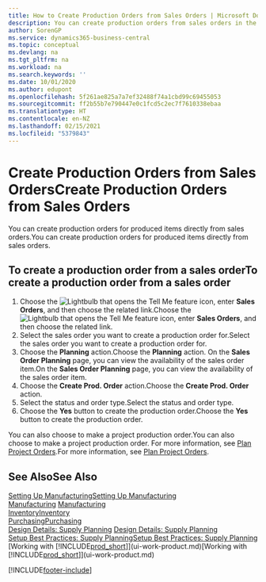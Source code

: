 ```yaml
---
title: How to Create Production Orders from Sales Orders | Microsoft Docs
description: You can create production orders from sales orders in the Sales & Marketing department.
author: SorenGP
ms.service: dynamics365-business-central
ms.topic: conceptual
ms.devlang: na
ms.tgt_pltfrm: na
ms.workload: na
ms.search.keywords: ''
ms.date: 10/01/2020
ms.author: edupont
ms.openlocfilehash: 5f261ae825a7a7ef32488f74a1cbd99c69455053
ms.sourcegitcommit: ff2b55b7e790447e0c1fcd5c2ec7f7610338ebaa
ms.translationtype: HT
ms.contentlocale: en-NZ
ms.lasthandoff: 02/15/2021
ms.locfileid: "5379843"
---
```

# <a name="create-production-orders-from-sales-orders"></a><span data-ttu-id="3a20b-103">Create Production Orders from Sales Orders</span><span class="sxs-lookup"><span data-stu-id="3a20b-103">Create Production Orders from Sales Orders</span></span>
<span data-ttu-id="3a20b-104">You can create production orders for produced items directly from sales orders.</span><span class="sxs-lookup"><span data-stu-id="3a20b-104">You can create production orders for produced items directly from sales orders.</span></span>  

## <a name="to-create-a-production-order-from-a-sales-order"></a><span data-ttu-id="3a20b-105">To create a production order from a sales order</span><span class="sxs-lookup"><span data-stu-id="3a20b-105">To create a production order from a sales order</span></span>  

1.  <span data-ttu-id="3a20b-106">Choose the ![Lightbulb that opens the Tell Me feature](media/ui-search/search_small.png "Tell me what you want to do") icon, enter **Sales Orders**, and then choose the related link.</span><span class="sxs-lookup"><span data-stu-id="3a20b-106">Choose the ![Lightbulb that opens the Tell Me feature](media/ui-search/search_small.png "Tell me what you want to do") icon, enter **Sales Orders**, and then choose the related link.</span></span>  
2.  <span data-ttu-id="3a20b-107">Select the sales order you want to create a production order for.</span><span class="sxs-lookup"><span data-stu-id="3a20b-107">Select the sales order you want to create a production order for.</span></span>  
3.  <span data-ttu-id="3a20b-108">Choose the **Planning** action.</span><span class="sxs-lookup"><span data-stu-id="3a20b-108">Choose the **Planning** action.</span></span> <span data-ttu-id="3a20b-109">On the **Sales Order Planning** page, you can view the availability of the sales order item.</span><span class="sxs-lookup"><span data-stu-id="3a20b-109">On the **Sales Order Planning** page, you can view the availability of the sales order item.</span></span>  
4.  <span data-ttu-id="3a20b-110">Choose the **Create Prod. Order** action.</span><span class="sxs-lookup"><span data-stu-id="3a20b-110">Choose the **Create Prod. Order** action.</span></span>  
5.  <span data-ttu-id="3a20b-111">Select the status and order type.</span><span class="sxs-lookup"><span data-stu-id="3a20b-111">Select the status and order type.</span></span>  
6.  <span data-ttu-id="3a20b-112">Choose the **Yes** button to create the production order.</span><span class="sxs-lookup"><span data-stu-id="3a20b-112">Choose the **Yes** button to create the production order.</span></span>

<span data-ttu-id="3a20b-113">You can also choose to make a project production order.</span><span class="sxs-lookup"><span data-stu-id="3a20b-113">You can also choose to make a project production order.</span></span> <span data-ttu-id="3a20b-114">For more information, see [Plan Project Orders](production-how-to-plan-project-orders.md).</span><span class="sxs-lookup"><span data-stu-id="3a20b-114">For more information, see [Plan Project Orders](production-how-to-plan-project-orders.md).</span></span>   

## <a name="see-also"></a><span data-ttu-id="3a20b-115">See Also</span><span class="sxs-lookup"><span data-stu-id="3a20b-115">See Also</span></span>  
[<span data-ttu-id="3a20b-116">Setting Up Manufacturing</span><span class="sxs-lookup"><span data-stu-id="3a20b-116">Setting Up Manufacturing</span></span>](production-configure-production-processes.md)  
<span data-ttu-id="3a20b-117">[Manufacturing](production-manage-manufacturing.md)  </span><span class="sxs-lookup"><span data-stu-id="3a20b-117">[Manufacturing](production-manage-manufacturing.md)  </span></span>  
[<span data-ttu-id="3a20b-118">Inventory</span><span class="sxs-lookup"><span data-stu-id="3a20b-118">Inventory</span></span>](inventory-manage-inventory.md)  
[<span data-ttu-id="3a20b-119">Purchasing</span><span class="sxs-lookup"><span data-stu-id="3a20b-119">Purchasing</span></span>](purchasing-manage-purchasing.md)  
<span data-ttu-id="3a20b-120">[Design Details: Supply Planning](design-details-supply-planning.md) </span><span class="sxs-lookup"><span data-stu-id="3a20b-120">[Design Details: Supply Planning](design-details-supply-planning.md) </span></span>  
[<span data-ttu-id="3a20b-121">Setup Best Practices: Supply Planning</span><span class="sxs-lookup"><span data-stu-id="3a20b-121">Setup Best Practices: Supply Planning</span></span>](setup-best-practices-supply-planning.md)  
<span data-ttu-id="3a20b-122">[Working with [!INCLUDE[prod_short](includes/prod_short.md)]](ui-work-product.md)</span><span class="sxs-lookup"><span data-stu-id="3a20b-122">[Working with [!INCLUDE[prod_short](includes/prod_short.md)]](ui-work-product.md)</span></span>


[!INCLUDE[footer-include](includes/footer-banner.md)]